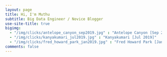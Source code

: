 ```yaml
---
layout: page
title: Hi, I'm Muthu
subtitle: Big Data Engineer / Novice Blogger
use-site-title: true
bigimg:
  - "/img/clicks/antelope_canyon_sep2019.jpg" : "Antelope Canyon [Sep 2019]"
  - "/img/clicks/kanyakumari_jul2019.jpg" : "Kanyakumari [Jul 2019]"
  - "/img/clicks/fred_howard_park_jan2019.jpg" : "Fred Howard Park [Jan 2019]"
comments: false
---
```

